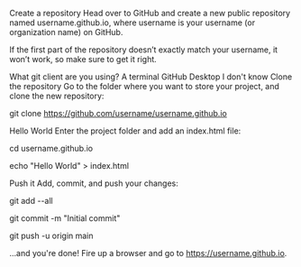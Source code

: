 Create a repository
Head over to GitHub and create a new public repository named username.github.io, where username is your username (or organization name) on GitHub.

If the first part of the repository doesn’t exactly match your username, it won’t work, so make sure to get it right.

What git client are you using?
A terminal GitHub Desktop I don't know
Clone the repository
Go to the folder where you want to store your project, and clone the new repository:

git clone https://github.com/username/username.github.io

Hello World
Enter the project folder and add an index.html file:

cd username.github.io

echo "Hello World" > index.html

Push it
Add, commit, and push your changes:

git add --all

git commit -m "Initial commit"

git push -u origin main

…and you're done!
Fire up a browser and go to https://username.github.io.
